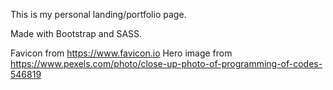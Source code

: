 This is my personal landing/portfolio page.

Made with Bootstrap and SASS.

Favicon from <https://www.favicon.io>
Hero image from <https://www.pexels.com/photo/close-up-photo-of-programming-of-codes-546819>